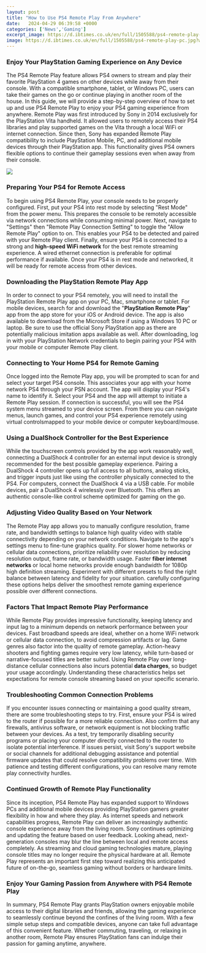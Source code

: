 ```yaml
---
layout: post
title: "How to Use PS4 Remote Play From Anywhere"
date:   2024-04-29 06:39:58 +0000
categories: ['News','Gaming']
excerpt_image: https://d.ibtimes.co.uk/en/full/1505588/ps4-remote-play-pc.jpg?w=400
image: https://d.ibtimes.co.uk/en/full/1505588/ps4-remote-play-pc.jpg?w=400
---
```


### Enjoy Your PlayStation Gaming Experience on Any Device
The PS4 Remote Play feature allows PS4 owners to stream and play their favorite PlayStation 4 games on other devices while away from their console. With a compatible smartphone, tablet, or Windows PC, users can take their games on the go or continue playing in another room of the house. In this guide, we will provide a step-by-step overview of how to set up and use PS4 Remote Play to enjoy your PS4 gaming experience from anywhere.
Remote Play was first introduced by Sony in 2014 exclusively for the PlayStation Vita handheld. It allowed users to remotely access their PS4 libraries and play supported games on the Vita through a local WiFi or internet connection. Since then, Sony has expanded Remote Play compatibility to include PlayStation Mobile, PC, and additional mobile devices through their PlayStation app. This functionality gives PS4 owners flexible options to continue their gameplay sessions even when away from their console.

![](https://i.ytimg.com/vi/FtPx1zYwj-E/maxresdefault.jpg)
### Preparing Your PS4 for Remote Access 
To begin using PS4 Remote Play, your console needs to be properly configured. First, put your PS4 into rest mode by selecting "Rest Mode" from the power menu. This prepares the console to be remotely accessible via network connections while consuming minimal power. Next, navigate to "Settings" then "Remote Play Connection Setting" to toggle the "Allow Remote Play" option to on. This enables your PS4 to be detected and paired with your Remote Play client. Finally, ensure your PS4 is connected to a strong and **high-speed WiFi network** for the best remote streaming experience. A wired ethernet connection is preferable for optimal performance if available. Once your PS4 is in rest mode and networked, it will be ready for remote access from other devices.
### Downloading the PlayStation Remote Play App
In order to connect to your PS4 remotely, you will need to install the PlayStation Remote Play app on your PC, Mac, smartphone or tablet. For mobile devices, search for and download the "**PlayStation Remote Play**" app from the app store for your iOS or Android device. The app is also available to download from the Microsoft Store if using a Windows 10 PC or laptop. Be sure to use the official Sony PlayStation app as there are potentially malicious imitation apps available as well. After downloading, log in with your PlayStation Network credentials to begin pairing your PS4 with your mobile or computer Remote Play client.
### Connecting to Your Home PS4 for Remote Gaming 
Once logged into the Remote Play app, you will be prompted to scan for and select your target PS4 console. This associates your app with your home network PS4 through your PSN account. The app will display your PS4's name to identify it. Select your PS4 and the app will attempt to initiate a Remote Play session. If connection is successful, you will see the PS4 system menu streamed to your device screen. From there you can navigate menus, launch games, and control your PS4 experience remotely using virtual controlsmapped to your mobile device or computer keyboard/mouse. 
### Using a DualShock Controller for the Best Experience
While the touchscreen controls provided by the app work reasonably well, connecting a DualShock 4 controller for an external input device is strongly recommended for the best possible gameplay experience. Pairing a DualShock 4 controller opens up full access to all buttons, analog sticks, and trigger inputs just like using the controller physically connected to the PS4. For computers, connect the DualShock 4 via a USB cable. For mobile devices, pair a DualShock 4 wirelessly over Bluetooth. This offers an authentic console-like control scheme optimized for gaming on the go.
### Adjusting Video Quality Based on Your Network 
The Remote Play app allows you to manually configure resolution, frame rate, and bandwidth settings to balance high quality video with stable connectivity depending on your network conditions. Navigate to the app's settings menu to fine-tune graphics quality. For slower home networks or cellular data connections, prioritize reliability over resolution by reducing resolution output, frame rate, or bandwidth usage. Faster **fiber internet networks** or local home networks provide enough bandwidth for 1080p high definition streaming. Experiment with different presets to find the right balance between latency and fidelity for your situation. carefully configuring these options helps deliver the smoothest remote gaming experience possible over different connections.
### Factors That Impact Remote Play Performance
While Remote Play provides impressive functionality, keeping latency and input lag to a minimum depends on network performance between your devices. Fast broadband speeds are ideal, whether on a home WiFi network or cellular data connection, to avoid compression artifacts or lag. Game genres also factor into the quality of remote gameplay. Action-heavy shooters and fighting games require very low latency, while turn-based or narrative-focused titles are better suited. Using Remote Play over long-distance cellular connections also incurs potential **data charges**, so budget your usage accordingly. Understanding these characteristics helps set expectations for remote console streaming based on your specific scenario.
### Troubleshooting Common Connection Problems 
If you encounter issues connecting or maintaining a good quality stream, there are some troubleshooting steps to try. First, ensure your PS4 is wired to the router if possible for a more reliable connection. Also confirm that any firewalls, antivirus software, or network equipment is not blocking traffic between your devices. As a test, try temporarily disabling security programs or placing your computer directly connected to the router to isolate potential interference. If issues persist, visit Sony's support website or social channels for additional debugging assistance and potential firmware updates that could resolve compatibility problems over time. With patience and testing different configurations, you can resolve many remote play connectivity hurdles.
### Continued Growth of Remote Play Functionality 
Since its inception, PS4 Remote Play has expanded support to Windows PCs and additional mobile devices providing PlayStation gamers greater flexibility in how and where they play. As internet speeds and network capabilities progress, Remote Play can deliver an increasingly authentic console experience away from the living room. Sony continues optimizing and updating the feature based on user feedback. Looking ahead, next-generation consoles may blur the line between local and remote access completely. As streaming and cloud gaming technologies mature, playing console titles may no longer require the physical hardware at all. Remote Play represents an important first step toward realizing this anticipated future of on-the-go, seamless gaming without borders or hardware limits.
### Enjoy Your Gaming Passion from Anywhere with PS4 Remote Play
In summary, PS4 Remote Play grants PlayStation owners enjoyable mobile access to their digital libraries and friends, allowing the gaming experience to seamlessly continue beyond the confines of the living room. With a few simple setup steps and compatible devices, anyone can take full advantage of this convenient feature. Whether commuting, traveling, or relaxing in another room, Remote Play ensures PlayStation fans can indulge their passion for gaming anytime, anywhere.